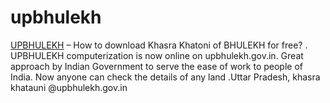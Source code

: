 # upbhulekh
<a href="https://pratiyogitakosh.com/upbhulekh/">UPBHULEKH</a> – How to download Khasra Khatoni of BHULEKH for free? . UPBHULEKH computerization is now online on upbhulekh.gov.in.  Great approach by Indian Government to serve the ease of work to people of India. Now anyone can check the details of any land .Uttar Pradesh, khasra khatauni @upbhulekh.gov.in
